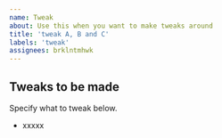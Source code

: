 ```yaml
---
name: Tweak
about: Use this when you want to make tweaks around
title: 'tweak A, B and C'
labels: 'tweak'
assignees: brklntmhwk
---
```


## Tweaks to be made

Specify what to tweak below.

- xxxxx
